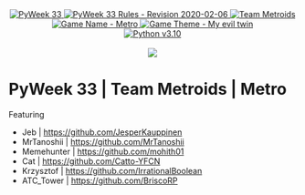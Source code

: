 <div align="center">
  <a href="https://pyweek.org/33/">
    <img src="https://img.shields.io/badge/PyWeek-33-blue" alt="PyWeek 33">
  </a>
  <a href="https://pyweek.readthedocs.io/en/latest/rules.html">
    <img src="https://img.shields.io/badge/Rules-2020--02--06-blue" alt="PyWeek 33 Rules - Revision 2020-02-06">
  </a>
  <a href="https://pyweek.org/e/meme_py123/">
    <img src="https://img.shields.io/badge/Team-Metroids-brightgreen" alt="Team Metroids">
  </a>
  <a href="#">
    <img src="https://img.shields.io/badge/Game-Metro-brightgreen" alt="Game Name - Metro">
  </a>
  <a href="https://pyweek.org/p/37/">
    <img src="https://img.shields.io/badge/Game%20Theme-My%20evil%20twin-blue" alt="Game Theme - My evil twin">
  </a>
</div>

<div align="center">
  <a href="#">
    <img src="https://img.shields.io/badge/Python-v3.10-blue" alt="Python v3.10">
  </a>
</div>
<br />
<div align="center">
  <a href="https://github.com/MrTanoshii/PyWeek-33-Metro/actions/workflows/python_check.yml">
    <img src="https://github.com/MrTanoshii/PyWeek-33-Metro/actions/workflows/python_check.yml/badge.svg">
  </a>
</div>

# PyWeek 33 | Team Metroids | Metro

Featuring

- Jeb | https://github.com/JesperKauppinen
- MrTanoshii | https://github.com/MrTanoshii
- Memehunter | https://github.com/mohith01
- Cat | https://github.com/Catto-YFCN
- Krzysztof | https://github.com/IrrationalBoolean
- ATC_Tower | https://github.com/BriscoRP

